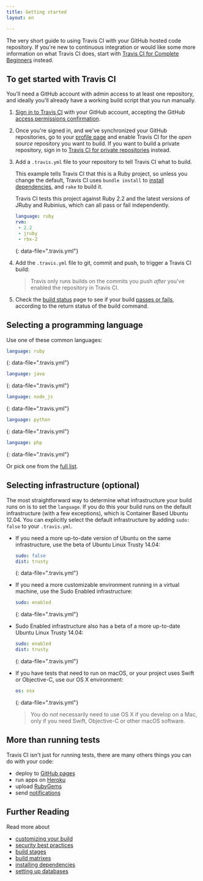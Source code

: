 ```yaml
---
title: Getting started
layout: en

---
```


The very short guide to using Travis CI with your GitHub hosted code repository. If you're new to continuous integration or would like some more information on what Travis CI does, start with [Travis CI for Complete Beginners](https://github.com/samuelbetio/DownGit) instead.

<div id="toc"></div>

## To get started with Travis CI

You'll need a GitHub account with admin access to at least one repository, and ideally you'll already have a working build script that you run manually.

1. [Sign in to Travis CI](https://travis-ci.org/auth) with your GitHub account, accepting the GitHub [access permissions confirmation](/user/github-oauth-scopes).

2. Once you're signed in, and we've synchronized your GitHub repositories, go to your [profile page](https://travis-ci.org/profile) and enable Travis CI for the *open source* repository you want to build. If you want to build a private repository, sign in to [Travis CI for private repositories](https://travis-ci.com/profile) instead.

3. Add a `.travis.yml` file to your repository to tell Travis CI what to build.

   This example tells Travis CI that this is a Ruby project, so unless you change the default, Travis CI uses `bundle install` to [install dependencies](/user/customizing-the-build/#Customizing-the-Installation-Step), and `rake` to build it.

   Travis CI tests this project against Ruby 2.2 and the latest versions of JRuby and Rubinius, which can all pass or fail independently.


   ```yaml
   language: ruby
   rvm:
    - 2.2
    - jruby
    - rbx-2
   ```
   {: data-file=".travis.yml"}

4. Add the `.travis.yml` file to git, commit and push, to trigger a Travis CI build:

   > Travis only runs builds on the commits you push *after* you've enabled the repository in Travis CI.

5. Check the [build status](https://travis-ci.org/) page to see if your build [passes or fails](/user/customizing-the-build/#Breaking-the-Build), according to the return status of the build command.

## Selecting a programming language

Use one of these common languages:

```yaml
language: ruby
```
{: data-file=".travis.yml"}

```yaml
language: java
```
{: data-file=".travis.yml"}

```yaml
language: node_js
```
{: data-file=".travis.yml"}

```yaml
language: python
```
{: data-file=".travis.yml"}

```yaml
language: php
```
{: data-file=".travis.yml"}

Or pick one from the [full list](/user/languages/).

## Selecting infrastructure (optional)

The most straightforward way to determine what infrastructure your build runs on
is to set the `language`. If you do this your build runs on the default
infrastructure (with a few exceptions), which is Container Based Ubuntu 12.04.
You can explicitly select the default infrastructure by adding `sudo: false` to your `.travis.yml`.

* If you need a more up-to-date version of Ubuntu on the same infrastructure, use
the beta of Ubuntu Linux Trusty 14.04:

   ```yaml
   sudo: false
   dist: trusty
   ```
   {: data-file=".travis.yml"}

* If you need a more customizable environment running in a virtual machine, use the Sudo
Enabled infrastructure:

  ```yaml
  sudo: enabled
  ```
  {: data-file=".travis.yml"}

* Sudo Enabled infrastructure also has a beta of a more up-to-date Ubuntu Linux
Trusty 14.04:

  ```yaml
  sudo: enabled
  dist: trusty
  ```
  {: data-file=".travis.yml"}

* If you have tests that need to run on macOS, or your project uses Swift or
Objective-C, use our OS X environment:

  ```yaml
  os: osx
  ```
  {: data-file=".travis.yml"}

  > You do *not* necessarily need to use OS X if you develop on a Mac, only if
  > you need Swift, Objective-C or other macOS software.

## More than running tests

Travis CI isn't just for running tests, there are many others things you can do with your code:

* deploy to [GitHub pages](/user/deployment/pages/)
* run apps on [Heroku](/user/deployment/heroku/)
* upload [RubyGems](/user/deployment/rubygems/)
* send [notifications](/user/notifications/)

## Further Reading

Read more about

* [customizing your build](/user/customizing-the-build)
* [security best practices](/user/best-practices-security/)
* [build stages](/user/build-stages/)
* [build matrixes](/user/customizing-the-build/#Build-Matrix)
* [installing dependencies](/user/installing-dependencies)
* [setting up databases](/user/database-setup/)
